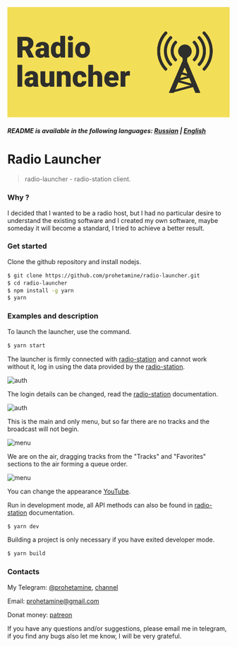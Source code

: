 ![logo](https://github.com/prohetamine/radio-launcher/blob/main/media/logo.png)

##### README is available in the following languages: [Russian](https://github.com/prohetamine/radio-launcher/blob/main/README/russian.md) | [English](https://github.com/prohetamine/radio-launcher/blob/main/README.md)


# Radio Launcher

> radio-launcher - radio-station client.

### Why ?
I decided that I wanted to be a radio host, but I had no particular desire to understand the existing software and I created my own software, maybe someday it will become a standard, I tried to achieve a better result.

### Get started

Clone the github repository and install nodejs.

```sh
$ git clone https://github.com/prohetamine/radio-launcher.git
$ cd radio-launcher
$ npm install -g yarn
$ yarn
```

### Examples and description

To launch the launcher, use the command.

```sh
$ yarn start
```

The launcher is firmly connected with [radio-station](https://github.com/prohetamine/radio-station) and cannot work without it, log in using the data provided by the [radio-station](https://github.com/prohetamine/radio-station).

![auth](https://github.com/prohetamine/radio-launcher/blob/main/media/0.png)

The login details can be changed, read the [radio-station](https://github.com/prohetamine/radio-station) documentation.

![auth](https://github.com/prohetamine/radio-launcher/blob/main/media/1.png)

This is the main and only menu, but so far there are no tracks and the broadcast will not begin.

![menu](https://github.com/prohetamine/radio-launcher/blob/main/media/2.png)

We are on the air, dragging tracks from the "Tracks" and "Favorites" sections to the air forming a queue order.

![menu](https://github.com/prohetamine/radio-launcher/blob/main/media/3.png)

You can change the appearance [YouTube](https://youtu.be/VpjbWQkOE6Y).

Run in development mode, all API methods can also be found in [radio-station](https://github.com/prohetamine/radio-station) documentation.

```sh
$ yarn dev
```

Building a project is only necessary if you have exited developer mode.

```sh
$ yarn build
```

### Contacts

My Telegram: [@prohetamine](https://t.me/prohetamine), [channel](https://t.me/prohetamines)

Email: prohetamine@gmail.com

Donat money: [patreon](https://www.patreon.com/prohetamine)

If you have any questions and/or suggestions, please email me in telegram, if you find any bugs also let me know, I will be very grateful.

